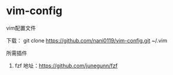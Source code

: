 # vim-config
vim配置文件

下载：
git clone https://github.com/nani0119/vim-config.git  ~/.vim


所需插件
1) fzf 
地址：https://github.com/junegunn/fzf
